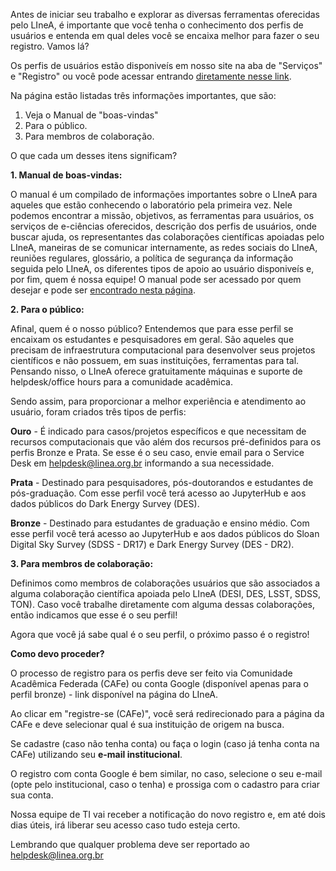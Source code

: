 Antes de iniciar seu trabalho e explorar as diversas ferramentas oferecidas pelo LIneA, é importante que você tenha o conhecimento dos perfis de usuários e entenda em qual deles você se encaixa melhor para fazer o seu registro. Vamos lá?

Os perfis de usuários estão disponiveís em nosso site na aba de "Serviços" e "Registro" ou você pode acessar entrando [diretamente nesse link](https://docs.linea.org.br/primeiros_passos/como_se_registrar.html).

Na página estão listadas três informações importantes, que são:
1. Veja o Manual de "boas-vindas"
2. Para o público.
3. Para membros de colaboração.

O que cada um desses itens significam?

**1. Manual de boas-vindas:**

O manual é um compilado de informações importantes sobre o LIneA para aqueles que estão conhecendo o laboratório pela primeira vez. Nele podemos encontrar a missão, objetivos, as ferramentas para usuários, os serviços de e-ciências oferecidos, descrição dos perfis de usuários, onde buscar ajuda, os representantes das colaborações científicas apoiadas pelo LIneA, maneiras de se comunicar internamente, as redes sociais do LIneA, reuniões regulares, glossário, a política de segurança da informação seguida pelo LIneA, os diferentes tipos de apoio ao usuário disponiveís e, por fim, quem é nossa equipe! 
O manual pode ser acessado por quem desejar e pode ser [encontrado nesta página](https://linea.org.br/o-que-e-linea/manual-de-boas-vindas/).

**2. Para o público:**

Afinal, quem é o nosso público? 
Entendemos que para esse perfil se encaixam os estudantes e pesquisadores em geral. São aqueles que precisam de infraestrutura computacional para desenvolver seus projetos científicos e não possuem, em suas instituições, ferramentas para tal. Pensando nisso, o LIneA oferece gratuitamente máquinas e suporte de helpdesk/office hours para a comunidade acadêmica.

Sendo assim, para proporcionar a melhor experiência e atendimento ao usuário, foram criados três tipos de perfis: 

**Ouro** - É indicado para casos/projetos específicos e que necessitam de recursos computacionais que vão além dos recursos pré-definidos para os perfis Bronze e Prata. Se esse é o seu caso, envie email para o Service Desk em helpdesk@linea.org.br informando a sua necessidade. 

**Prata** - Destinado para pesquisadores, pós-doutorandos e estudantes de pós-graduação. Com esse perfil você terá acesso ao JupyterHub e aos dados públicos do Dark Energy Survey (DES). 

**Bronze** - Destinado para estudantes de graduação e ensino médio. Com esse perfil você terá acesso ao JupyterHub e aos dados públicos do Sloan Digital Sky Survey (SDSS - DR17) e Dark Energy Survey (DES - DR2).

**3. Para membros de colaboração:**

Definimos como membros de colaborações usuários que são associados a alguma colaboração científica apoiada pelo LIneA (DESI, DES, LSST, SDSS, TON). 
Caso você trabalhe diretamente com alguma dessas colaborações, então indicamos que esse é o seu perfil!


Agora que você já sabe qual é o seu perfil, o próximo passo é o registro!

**Como devo proceder?**

O processo de registro para os perfis deve ser feito via Comunidade Acadêmica Federada (CAFe) ou conta Google (disponível apenas para o perfil bronze) - link disponível na página do LIneA.

Ao clicar em "registre-se (CAFe)", você será redirecionado para a página da CAFe e deve selecionar qual é sua instituição de origem na busca. 

Se cadastre (caso não tenha conta) ou faça o login (caso já tenha conta na CAFe) utilizando seu **e-mail institucional**. 

O registro com conta Google é bem similar, no caso, selecione o seu e-mail (opte pelo institucional, caso o tenha) e prossiga com o cadastro para criar sua conta.

Nossa equipe de TI vai receber a notificação do novo registro e, em até dois dias úteis, irá liberar seu acesso caso tudo esteja certo. 

Lembrando que qualquer problema deve ser reportado ao helpdesk@linea.org.br 

